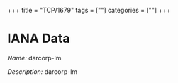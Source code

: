 +++
title = "TCP/1679"
tags = [""]
categories = [""]
+++

# IANA Data

_Name:_ darcorp-lm

_Description:_ darcorp-lm

